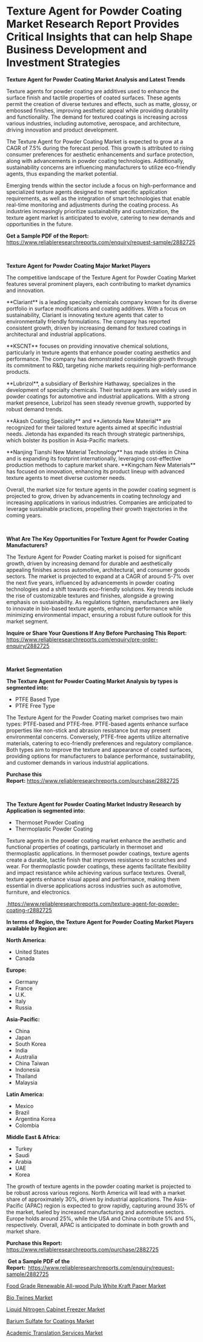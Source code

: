 <p><h1>Texture Agent for Powder Coating Market Research Report Provides Critical Insights that can help Shape Business Development and Investment Strategies</h1></p><p><strong>Texture Agent for Powder Coating Market Analysis and Latest Trends</strong></p>
<p><p>Texture agents for powder coating are additives used to enhance the surface finish and tactile properties of coated surfaces. These agents permit the creation of diverse textures and effects, such as matte, glossy, or embossed finishes, improving aesthetic appeal while providing durability and functionality. The demand for textured coatings is increasing across various industries, including automotive, aerospace, and architecture, driving innovation and product development.</p><p>The Texture Agent for Powder Coating Market is expected to grow at a CAGR of 7.5% during the forecast period. This growth is attributed to rising consumer preferences for aesthetic enhancements and surface protection, along with advancements in powder coating technologies. Additionally, sustainability concerns are influencing manufacturers to utilize eco-friendly agents, thus expanding the market potential.</p><p>Emerging trends within the sector include a focus on high-performance and specialized texture agents designed to meet specific application requirements, as well as the integration of smart technologies that enable real-time monitoring and adjustments during the coating process. As industries increasingly prioritize sustainability and customization, the texture agent market is anticipated to evolve, catering to new demands and opportunities in the future.</p></p>
<p><strong>Get a Sample PDF of the Report:&nbsp;</strong> <a href="https://www.reliableresearchreports.com/enquiry/request-sample/2882725?utm_campaign=41&utm_medium=2&utm_source=Github&utm_content=ia&utm_term=13032025&utm_id=texture-agent-for-powder-coating">https://www.reliableresearchreports.com/enquiry/request-sample/2882725</a></p>
<p>&nbsp;</p>
<p><strong>Texture Agent for Powder Coating Major Market Players</strong></p>
<p><p>The competitive landscape of the Texture Agent for Powder Coating Market features several prominent players, each contributing to market dynamics and innovation. </p><p>**Clariant** is a leading specialty chemicals company known for its diverse portfolio in surface modifications and coating additives. With a focus on sustainability, Clariant is innovating texture agents that cater to environmentally friendly formulations. The company has reported consistent growth, driven by increasing demand for textured coatings in architectural and industrial applications.</p><p>**KSCNT** focuses on providing innovative chemical solutions, particularly in texture agents that enhance powder coating aesthetics and performance. The company has demonstrated considerable growth through its commitment to R&D, targeting niche markets requiring high-performance products.</p><p>**Lubrizol**, a subsidiary of Berkshire Hathaway, specializes in the development of specialty chemicals. Their texture agents are widely used in powder coatings for automotive and industrial applications. With a strong market presence, Lubrizol has seen steady revenue growth, supported by robust demand trends.</p><p>**Akash Coating Speciality** and **Jietonda New Material** are recognized for their tailored texture agents aimed at specific industrial needs. Jietonda has expanded its reach through strategic partnerships, which bolster its position in Asia-Pacific markets.</p><p>**Nanjing Tianshi New Material Technology** has made strides in China and is expanding its footprint internationally, leveraging cost-effective production methods to capture market share. **Kingcham New Materials** has focused on innovation, enhancing its product lineup with advanced texture agents to meet diverse customer needs.</p><p>Overall, the market size for texture agents in the powder coating segment is projected to grow, driven by advancements in coating technology and increasing applications in various industries. Companies are anticipated to leverage sustainable practices, propelling their growth trajectories in the coming years.</p></p>
<p>&nbsp;</p>
<p><strong>What Are The Key Opportunities For Texture Agent for Powder Coating Manufacturers?</strong></p>
<p><p>The Texture Agent for Powder Coating market is poised for significant growth, driven by increasing demand for durable and aesthetically appealing finishes across automotive, architectural, and consumer goods sectors. The market is projected to expand at a CAGR of around 5-7% over the next five years, influenced by advancements in powder coating technologies and a shift towards eco-friendly solutions. Key trends include the rise of customizable textures and finishes, alongside a growing emphasis on sustainability. As regulations tighten, manufacturers are likely to innovate in bio-based texture agents, enhancing performance while minimizing environmental impact, ensuring a robust future outlook for this market segment.</p></p>
<p><strong>Inquire or Share Your Questions If Any Before Purchasing This Report:</strong> <a href="https://www.reliableresearchreports.com/enquiry/pre-order-enquiry/2882725?utm_campaign=41&utm_medium=2&utm_source=Github&utm_content=ia&utm_term=13032025&utm_id=texture-agent-for-powder-coating">https://www.reliableresearchreports.com/enquiry/pre-order-enquiry/2882725</a></p>
<p>&nbsp;</p>
<p><strong>Market Segmentation</strong></p>
<p><strong>The Texture Agent for Powder Coating Market Analysis by types is segmented into:</strong></p>
<p><ul><li>PTFE Based Type</li><li>PTFE Free Type</li></ul></p>
<p><p>The Texture Agent for the Powder Coating market comprises two main types: PTFE-based and PTFE-free. PTFE-based agents enhance surface properties like non-stick and abrasion resistance but may present environmental concerns. Conversely, PTFE-free agents utilize alternative materials, catering to eco-friendly preferences and regulatory compliance. Both types aim to improve the texture and appearance of coated surfaces, providing options for manufacturers to balance performance, sustainability, and customer demands in various industrial applications.</p></p>
<p><strong>Purchase this Report:&nbsp;</strong><a href="https://www.reliableresearchreports.com/purchase/2882725?utm_campaign=41&utm_medium=2&utm_source=Github&utm_content=ia&utm_term=13032025&utm_id=texture-agent-for-powder-coating">https://www.reliableresearchreports.com/purchase/2882725</a></p>
<p>&nbsp;</p>
<p><strong>The Texture Agent for Powder Coating Market Industry Research by Application is segmented into:</strong></p>
<p><ul><li>Thermoset Powder Coating</li><li>Thermoplastic Powder Coating</li></ul></p>
<p><p>Texture agents in the powder coating market enhance the aesthetic and functional properties of coatings, particularly in thermoset and thermoplastic applications. In thermoset powder coatings, texture agents create a durable, tactile finish that improves resistance to scratches and wear. For thermoplastic powder coatings, these agents facilitate flexibility and impact resistance while achieving various surface textures. Overall, texture agents enhance visual appeal and performance, making them essential in diverse applications across industries such as automotive, furniture, and electronics.</p></p>
<p><a href="https://www.reliableresearchreports.com/texture-agent-for-powder-coating-r2882725?utm_campaign=41&utm_medium=2&utm_source=Github&utm_content=ia&utm_term=13032025&utm_id=texture-agent-for-powder-coating">&nbsp;https://www.reliableresearchreports.com/texture-agent-for-powder-coating-r2882725</a></p>
<p><strong>In terms of Region, the Texture Agent for Powder Coating Market Players available by Region are:</strong></p>
<p>
    <p> <strong> North America: </strong>
        <ul>
            <li>United States</li>
            <li>Canada</li>
        </ul>
        </p> 
    <p> <strong> Europe: </strong>
        <ul>
            <li>Germany</li>
            <li>France</li>
            <li>U.K.</li>
            <li>Italy</li>
            <li>Russia</li>
        </ul>
        </p> 
    <p> <strong> Asia-Pacific: </strong>
        <ul>
            <li>China</li>
            <li>Japan</li>
            <li>South Korea</li>
            <li>India</li>
            <li>Australia</li>
            <li>China Taiwan</li>
            <li>Indonesia</li>
            <li>Thailand</li>
            <li>Malaysia</li>
        </ul>
        </p> 
    <p> <strong> Latin America: </strong>
        <ul>
            <li>Mexico</li>
            <li>Brazil</li>
            <li>Argentina Korea</li>
            <li>Colombia</li>
        </ul>
        </p> 
    <p> <strong> Middle East & Africa: </strong>
        <ul>
            <li>Turkey</li>
            <li>Saudi</li>
            <li>Arabia</li>
            <li>UAE</li>
            <li>Korea</li>
        </ul>
    </p>
    </p>
<p><p>The growth of texture agents in the powder coating market is projected to be robust across various regions. North America will lead with a market share of approximately 30%, driven by industrial applications. The Asia-Pacific (APAC) region is expected to grow rapidly, capturing around 35% of the market, fueled by increased manufacturing and automotive sectors. Europe holds around 25%, while the USA and China contribute 5% and 5%, respectively. Overall, APAC is anticipated to dominate in both growth and market share.</p></p>
<p><strong>Purchase this Report: </strong><a href="https://www.reliableresearchreports.com/purchase/2882725?utm_campaign=41&utm_medium=2&utm_source=Github&utm_content=ia&utm_term=13032025&utm_id=texture-agent-for-powder-coating">https://www.reliableresearchreports.com/purchase/2882725</a></p>
<p>&nbsp;<strong>Get a Sample PDF of the Report:&nbsp;&nbsp;</strong><a href="https://www.reliableresearchreports.com/enquiry/request-sample/2882725?utm_campaign=41&utm_medium=2&utm_source=Github&utm_content=ia&utm_term=13032025&utm_id=texture-agent-for-powder-coating">https://www.reliableresearchreports.com/enquiry/request-sample/2882725</a></p>
<p><strong></strong></p>
<p><p><a href="https://github.com/siwerhommer97/Market-Research-Report-List-1/blob/main/food-grade-renewable-all-wood-pulp-white-kraft-paper-market.md?utm_campaign=41&utm_medium=2&utm_source=Github&utm_content=ia&utm_term=13032025&utm_id=texture-agent-for-powder-coating">Food Grade Renewable All-wood Pulp White Kraft Paper Market</a></p><p><a href="https://github.com/naingbiner7i/Market-Research-Report-List-1/blob/main/bio-twines-market.md?utm_campaign=41&utm_medium=2&utm_source=Github&utm_content=ia&utm_term=13032025&utm_id=texture-agent-for-powder-coating">Bio Twines Market</a></p><p><a href="https://github.com/sutrejaron/Market-Research-Report-List-1/blob/main/liquid-nitrogen-cabinet-freezer-market.md?utm_campaign=41&utm_medium=2&utm_source=Github&utm_content=ia&utm_term=13032025&utm_id=texture-agent-for-powder-coating">Liquid Nitrogen Cabinet Freezer Market</a></p><p><a href="https://github.com/baatetoshda/Market-Research-Report-List-1/blob/main/barium-sulfate-for-coatings-market.md?utm_campaign=41&utm_medium=2&utm_source=Github&utm_content=ia&utm_term=13032025&utm_id=texture-agent-for-powder-coating">Barium Sulfate for Coatings Market</a></p><p><a href="https://github.com/tabormahay2f/Market-Research-Report-List-1/blob/main/academic-translation-services-market.md?utm_campaign=41&utm_medium=2&utm_source=Github&utm_content=ia&utm_term=13032025&utm_id=texture-agent-for-powder-coating">Academic Translation Services Market</a></p></p>